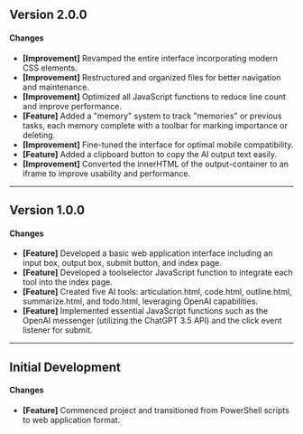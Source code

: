 ## Version 2.0.0

#### Changes
- **[Improvement]** Revamped the entire interface incorporating modern CSS elements.
- **[Improvement]** Restructured and organized files for better navigation and maintenance.
- **[Improvement]** Optimized all JavaScript functions to reduce line count and improve performance.
- **[Feature]** Added a "memory" system to track "memories" or previous tasks, each memory complete with a toolbar for marking importance or deleting.
- **[Improvement]** Fine-tuned the interface for optimal mobile compatibility.
- **[Feature]** Added a clipboard button to copy the AI output text easily.
- **[Improvement]** Converted the innerHTML of the output-container to an iframe to improve usability and performance.

---
## Version 1.0.0

#### Changes
- **[Feature]** Developed a basic web application interface including an input box, output box, submit button, and index page.
- **[Feature]** Developed a toolselector JavaScript function to integrate each tool into the index page.
- **[Feature]** Created five AI tools: articulation.html, code.html, outline.html, summarize.html, and todo.html, leveraging OpenAI capabilities.
- **[Feature]** Implemented essential JavaScript functions such as the OpenAI messenger (utilizing the ChatGPT 3.5 API) and the click event listener for submit.

---
## Initial Development

#### Changes
- **[Feature]** Commenced project and transitioned from PowerShell scripts to web application format.
